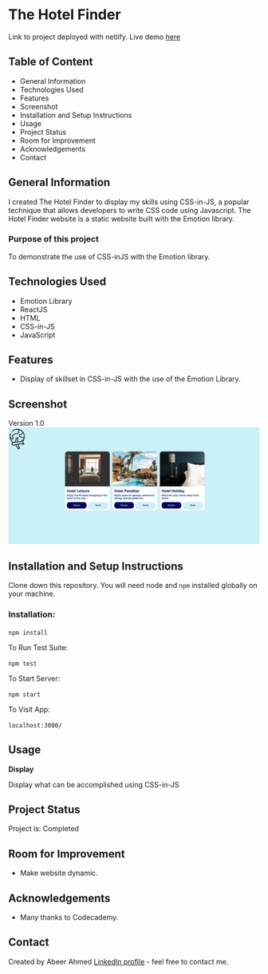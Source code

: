 # The Hotel Finder
Link to project deployed with netlify. Live demo [here](https://the-hotel-finder.netlify.app)

## Table of Content
* General Information
* Technologies Used
* Features
* Screenshot
* Installation and Setup Instructions
* Usage
* Project Status
* Room for Improvement
* Acknowledgements
* Contact

## General Information
I created The Hotel Finder to display my skills using CSS-in-JS, a popular technique that allows developers to write CSS code using Javascript. The Hotel Finder website is a static website built with the Emotion library.
### Purpose of this project

To demonstrate the use of CSS-inJS with the Emotion library.

## Technologies Used
* Emotion Library
* ReactJS
* HTML
* CSS-in-JS
* JavaScript

## Features
* Display of skillset in CSS-in-JS with the use of the Emotion Library.

## Screenshot
Version 1.0 
![project screenshot](Screenshot.png)

## Installation and Setup Instructions

Clone down this repository. You will need node and `npm` installed globally on your machine.

### Installation:

`npm install`

To Run Test Suite:

`npm test`

To Start Server:

`npm start`

To Visit App:

`localhost:3000/`

## Usage

**Display**

Display what can be accomplished using CSS-in-JS

## Project Status
Project is: Completed

## Room for Improvement
* Make website dynamic.

## Acknowledgements
* Many thanks to Codecademy.

## Contact
Created by Abeer Ahmed [LinkedIn profile](https://www.linkedin.com/in/abeerdev/) - feel free to contact me.

